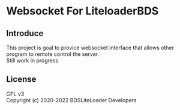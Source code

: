 
# Websocket For LiteloaderBDS

## Introduce  

This project is goal to provice websocket interface that allows other program to remote control the server.  
Still work in progress  

## License  

GPL v3  
Copyright (c) 2020-2022 BDSLiteLoader Developers  
